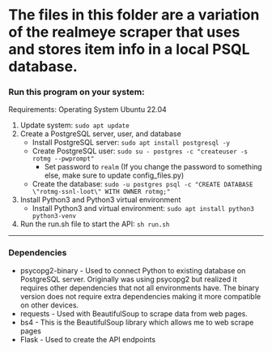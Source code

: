 # The files in this folder are a variation of the realmeye scraper that uses and stores item info in a local PSQL database. 

### Run this program on your system:
Requirements: Operating System  Ubuntu 22.04
1. Update system: `sudo apt update`
2. Create a PostgreSQL server, user, and database
    - Install PostgreSQL server: `sudo apt install postgresql -y`
    - Create PostgreSQL user: `sudo su - postgres -c "createuser -s rotmg --pwprompt"`
        - Set password to `realm` (If you change the password to something else, make sure to update config_files.py)
    - Create the database: `sudo -u postgres psql -c "CREATE DATABASE \"rotmg-ssnl-loot\" WITH OWNER rotmg;"`
3. Install Python3 and Python3 virtual environment
    - Install Python3 and virtual environment: `sudo apt install python3 python3-venv`
4. Run the run.sh file to start the API: `sh run.sh`

---

### Dependencies
- psycopg2-binary - Used to connect Python to existing database on PostgreSQL server. Originally was using psycopg2 but realized it requires other dependencies that not all environments have. The binary version does not require extra dependencies making it more compatible on other devices.
- requests - Used with BeautifulSoup to scrape data from web pages.
- bs4 - This is the BeautifulSoup library which allows me to web scrape pages
- Flask - Used to create the API endpoints
